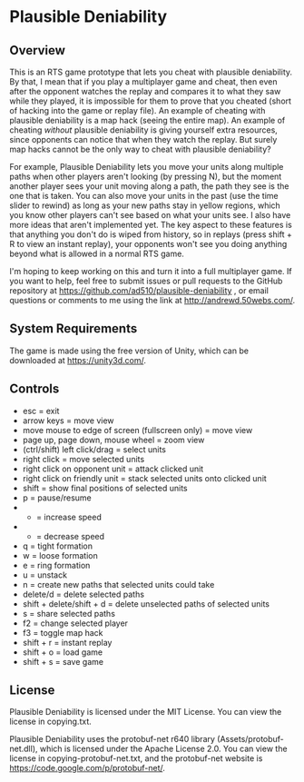 Plausible Deniability
=====================

Overview
--------
This is an RTS game prototype that lets you cheat with plausible deniability. By that, I mean that if you play a multiplayer game and cheat, then even after the opponent watches the replay and compares it to what they saw while they played, it is impossible for them to prove that you cheated (short of hacking into the game or replay file). An example of cheating with plausible deniability is a map hack (seeing the entire map). An example of cheating *without* plausible deniability is giving yourself extra resources, since opponents can notice that when they watch the replay. But surely map hacks cannot be the only way to cheat with plausible deniability?

For example, Plausible Deniability lets you move your units along multiple paths when other players aren't looking (by pressing N), but the moment another player sees your unit moving along a path, the path they see is the one that is taken. You can also move your units in the past (use the time slider to rewind) as long as your new paths stay in yellow regions, which you know other players can't see based on what your units see. I also have more ideas that aren't implemented yet. The key aspect to these features is that anything you don't do is wiped from history, so in replays (press shift + R to view an instant replay), your opponents won't see you doing anything beyond what is allowed in a normal RTS game.

I'm hoping to keep working on this and turn it into a full multiplayer game. If you want to help, feel free to submit issues or pull requests to the GitHub repository at https://github.com/ad510/plausible-deniability , or email questions or comments to me using the link at http://andrewd.50webs.com/.

System Requirements
-------------------
The game is made using the free version of Unity, which can be downloaded at https://unity3d.com/.

Controls
--------
- esc = exit
- arrow keys = move view
- move mouse to edge of screen (fullscreen only) = move view
- page up, page down, mouse wheel = zoom view
- (ctrl/shift) left click/drag = select units
- right click = move selected units
- right click on opponent unit = attack clicked unit
- right click on friendly unit = stack selected units onto clicked unit
- shift = show final positions of selected units
- p = pause/resume
- + = increase speed
- - = decrease speed
- q = tight formation
- w = loose formation
- e = ring formation
- u = unstack
- n = create new paths that selected units could take
- delete/d = delete selected paths
- shift + delete/shift + d = delete unselected paths of selected units
- s = share selected paths
- f2 = change selected player
- f3 = toggle map hack
- shift + r = instant replay
- shift + o = load game
- shift + s = save game

License
-------
Plausible Deniability is licensed under the MIT License. You can view the license in copying.txt.

Plausible Deniability uses the protobuf-net r640 library (Assets/protobuf-net.dll), which is licensed under the Apache License 2.0. You can view the license in copying-protobuf-net.txt, and the protobuf-net website is https://code.google.com/p/protobuf-net/.
